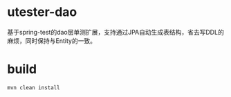 # utester-dao
基于spring-test的dao层单测扩展，支持通过JPA自动生成表结构，省去写DDL的麻烦，同时保持与Entity的一致。

# build
```
mvn clean install
```
